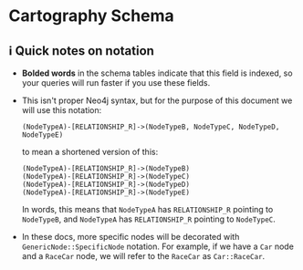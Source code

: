 # Cartography Schema

## ℹ️ Quick notes on notation
- **Bolded words** in the schema tables indicate that this field is indexed, so your queries will run faster if you use these fields.

- This isn't proper Neo4j syntax, but for the purpose of this document we will use this notation:

	```
	(NodeTypeA)-[RELATIONSHIP_R]->(NodeTypeB, NodeTypeC, NodeTypeD, NodeTypeE)
	```

	to mean a shortened version of this:

	```
	(NodeTypeA)-[RELATIONSHIP_R]->(NodeTypeB)
	(NodeTypeA)-[RELATIONSHIP_R]->(NodeTypeC)
	(NodeTypeA)-[RELATIONSHIP_R]->(NodeTypeD)
	(NodeTypeA)-[RELATIONSHIP_R]->(NodeTypeE)
	```

	In words, this means that `NodeTypeA` has `RELATIONSHIP_R` pointing to `NodeTypeB`, and `NodeTypeA` has `RELATIONSHIP_R` pointing to `NodeTypeC`.

- In these docs, more specific nodes will be decorated with `GenericNode::SpecificNode` notation. For example, if we have a `Car` node and a `RaceCar` node, we will refer to the `RaceCar` as `Car::RaceCar`.


```{include} ../modules/_cartography-metadata/schema.md
```

```{include} ../modules/anthropic/schema.md
```

```{include} ../modules/aws/schema.md
```

```{include} ../modules/azure/schema.md
```

```{include} ../modules/bigfix/schema.md
```

```{include} ../modules/cloudflare/schema.md
```

```{include} ../modules/crowdstrike/schema.md
```

```{include} ../modules/cve/schema.md
```

```{include} ../modules/digitalocean/schema.md
```

```{include} ../modules/duo/schema.md
```

```{include} ../modules/gcp/schema.md
```

```{include} ../modules/github/schema.md
```

```{include} ../modules/gsuite/schema.md
```

```{include} ../modules/jamf/schema.md
```

```{include} ../modules/kandji/schema.md
```

```{include} ../modules/kubernetes/schema.md
```

```{include} ../modules/lastpass/schema.md
```

```{include} ../modules/oci/schema.md
```

```{include} ../modules/okta/schema.md
```

```{include} ../modules/openai/schema.md
```

```{include} ../modules/pagerduty/schema.md
```

```{include} ../modules/semgrep/schema.md
```

```{include} ../modules/snipeit/schema.md
```

```{include} ../modules/tailscale/schema.md
```
